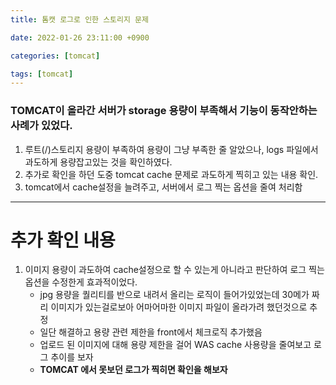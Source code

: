 ```yaml
---
title: 톰캣 로그로 인한 스토리지 문제

date: 2022-01-26 23:11:00 +0900

categories: [tomcat]

tags: [tomcat]
---
```


###  TOMCAT이 올라간 서버가 storage 용량이 부족해서 기능이 동작안하는 사례가 있었다.
1. 루트(/)스토리지 용량이 부족하여 용량이 그냥 부족한 줄 알았으나, logs 파일에서 과도하게 용량잡고있는 것을 확인하였다.
2. 추가로 확인을 하던 도중 tomcat cache 문제로 과도하게 찍히고 있는 내용 확인.
3. tomcat에서 cache설정을 늘려주고, 서버에서 로그 찍는 옵션을 줄여 처리함

---
# 추가 확인 내용

1. 이미지 용량이 과도하여 cache설정으로 할 수 있는게 아니라고 판단하여 로그 찍는 옵션을 수정한게 효과적이었다.
   - jpg 용량을 퀄리티를 반으로 내려서 올리는 로직이 들어가있었는데 30메가 짜리 이미지가 있는걸로보아 어마어마한 이미지 파일이 올라가려 했던것으로 추정
   - 일단 해결하고 용량 관련 제한을 front에서 체크로직 추가했음
   - 업로드 된 이미지에 대해 용량 제한을 걸어 WAS cache 사용량을 줄여보고 로그 추이를 보자
   - **TOMCAT 에서 못보던 로그가 찍히면 확인을 해보자**



